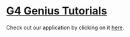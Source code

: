 # [G4 Genius Tutorials](https://g4-genius-tutorials.vercel.app/)
Check out our application by clicking on it [here](https://g4-genius-tutorials.vercel.app/).